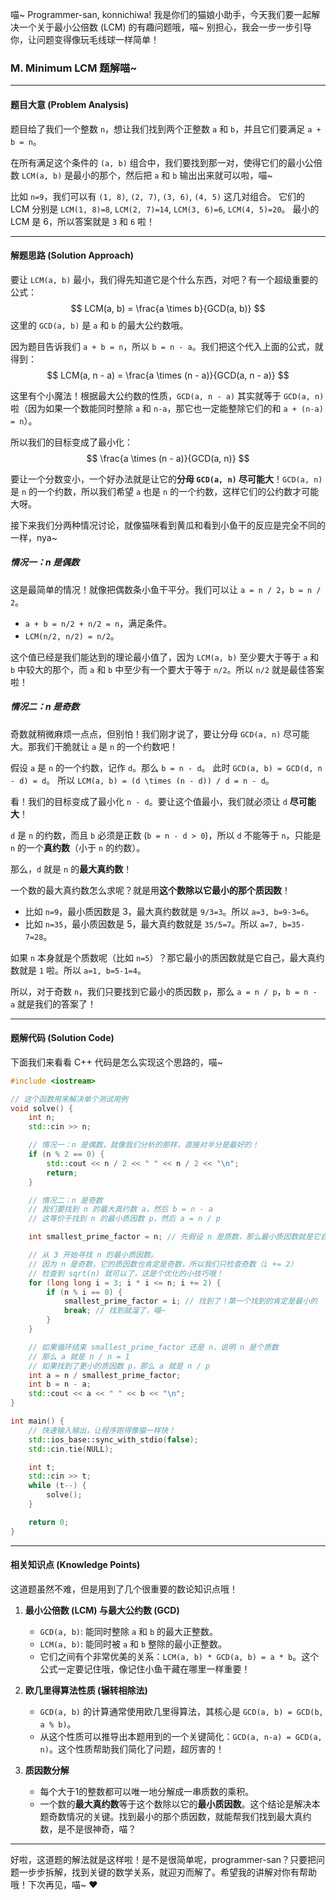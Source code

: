 喵~ Programmer-san, konnichiwa! 我是你们的猫娘小助手，今天我们要一起解决一个关于最小公倍数 (LCM) 的有趣问题哦，喵~ 别担心，我会一步一步引导你，让问题变得像玩毛线球一样简单！

### M. Minimum LCM 题解喵~

---

#### 题目大意 (Problem Analysis)

题目给了我们一个整数 `n`，想让我们找到两个正整数 `a` 和 `b`，并且它们要满足 `a + b = n`。

在所有满足这个条件的 `(a, b)` 组合中，我们要找到那一对，使得它们的最小公倍数 `LCM(a, b)` 是最小的那个，然后把 `a` 和 `b` 输出出来就可以啦，喵~

比如 `n=9`，我们可以有 `(1, 8)`, `(2, 7)`, `(3, 6)`, `(4, 5)` 这几对组合。
它们的 LCM 分别是 `LCM(1, 8)=8`, `LCM(2, 7)=14`, `LCM(3, 6)=6`, `LCM(4, 5)=20`。
最小的 LCM 是 6，所以答案就是 `3` 和 `6` 啦！

---

#### 解题思路 (Solution Approach)

要让 `LCM(a, b)` 最小，我们得先知道它是个什么东西，对吧？有一个超级重要的公式：
$$ LCM(a, b) = \frac{a \times b}{GCD(a, b)} $$
这里的 `GCD(a, b)` 是 `a` 和 `b` 的最大公约数哦。

因为题目告诉我们 `a + b = n`，所以 `b = n - a`。我们把这个代入上面的公式，就得到：
$$ LCM(a, n - a) = \frac{a \times (n - a)}{GCD(a, n - a)} $$

这里有个小魔法！根据最大公约数的性质，`GCD(a, n - a)` 其实就等于 `GCD(a, n)` 啦（因为如果一个数能同时整除 `a` 和 `n-a`，那它也一定能整除它们的和 `a + (n-a) = n`）。

所以我们的目标变成了最小化：
$$ \frac{a \times (n - a)}{GCD(a, n)} $$

要让一个分数变小，一个好办法就是让它的**分母 `GCD(a, n)` 尽可能大**！`GCD(a, n)` 是 `n` 的一个约数，所以我们希望 `a` 也是 `n` 的一个约数，这样它们的公约数才可能大呀。

接下来我们分两种情况讨论，就像猫咪看到黄瓜和看到小鱼干的反应是完全不同的一样，nya~

##### 情况一：n 是偶数

这是最简单的情况！就像把偶数条小鱼干平分。我们可以让 `a = n / 2`，`b = n / 2`。

*   `a + b = n/2 + n/2 = n`，满足条件。
*   `LCM(n/2, n/2) = n/2`。

这个值已经是我们能达到的理论最小值了，因为 `LCM(a, b)` 至少要大于等于 `a` 和 `b` 中较大的那个，而 `a` 和 `b` 中至少有一个要大于等于 `n/2`。所以 `n/2` 就是最佳答案啦！

##### 情况二：n 是奇数

奇数就稍微麻烦一点点，但别怕！我们刚才说了，要让分母 `GCD(a, n)` 尽可能大。那我们干脆就让 `a` 是 `n` 的一个约数吧！

假设 `a` 是 `n` 的一个约数，记作 `d`。那么 `b = n - d`。
此时 `GCD(a, b) = GCD(d, n - d) = d`。
所以 `LCM(a, b) = (d \times (n - d)) / d = n - d`。

看！我们的目标变成了最小化 `n - d`。要让这个值最小，我们就必须让 `d` **尽可能大**！

`d` 是 `n` 的约数，而且 `b` 必须是正数 (`b = n - d > 0`)，所以 `d` 不能等于 `n`，只能是 `n` 的一个**真约数**（小于 `n` 的约数）。

那么，`d` 就是 `n` 的**最大真约数**！

一个数的最大真约数怎么求呢？就是用**这个数除以它最小的那个质因数**！
*   比如 `n=9`，最小质因数是 3，最大真约数就是 `9/3=3`。所以 `a=3, b=9-3=6`。
*   比如 `n=35`，最小质因数是 5，最大真约数就是 `35/5=7`。所以 `a=7, b=35-7=28`。

如果 `n` 本身就是个质数呢（比如 `n=5`）？那它最小的质因数就是它自己，最大真约数就是 `1` 啦。所以 `a=1, b=5-1=4`。

所以，对于奇数 `n`，我们只要找到它最小的质因数 `p`，那么 `a = n / p`，`b = n - a` 就是我们的答案了！

---

#### 题解代码 (Solution Code)

下面我们来看看 C++ 代码是怎么实现这个思路的，喵~

```cpp
#include <iostream>

// 这个函数用来解决单个测试用例
void solve() {
    int n;
    std::cin >> n;

    // 情况一：n 是偶数，就像我们分析的那样，直接对半分是最好的！
    if (n % 2 == 0) {
        std::cout << n / 2 << " " << n / 2 << "\n";
        return;
    }

    // 情况二：n 是奇数
    // 我们要找到 n 的最大真约数 a，然后 b = n - a
    // 这等价于找到 n 的最小质因数 p，然后 a = n / p

    int smallest_prime_factor = n; // 先假设 n 是质数，那么最小质因数就是它自己

    // 从 3 开始寻找 n 的最小质因数。
    // 因为 n 是奇数，它的质因数也肯定是奇数，所以我们只检查奇数（i += 2）
    // 检查到 sqrt(n) 就可以了，这是个优化的小技巧哦！
    for (long long i = 3; i * i <= n; i += 2) {
        if (n % i == 0) {
            smallest_prime_factor = i; // 找到了！第一个找到的肯定是最小的
            break; // 找到就溜了，喵~
        }
    }

    // 如果循环结束 smallest_prime_factor 还是 n，说明 n 是个质数
    // 那么 a 就是 n / n = 1
    // 如果找到了更小的质因数 p，那么 a 就是 n / p
    int a = n / smallest_prime_factor;
    int b = n - a;
    std::cout << a << " " << b << "\n";
}

int main() {
    // 快速输入输出，让程序跑得像猫一样快！
    std::ios_base::sync_with_stdio(false);
    std::cin.tie(NULL);

    int t;
    std::cin >> t;
    while (t--) {
        solve();
    }

    return 0;
}
```

---

#### 相关知识点 (Knowledge Points)

这道题虽然不难，但是用到了几个很重要的数论知识点哦！

1.  **最小公倍数 (LCM) 与最大公约数 (GCD)**
    *   `GCD(a, b)`: 能同时整除 `a` 和 `b` 的最大正整数。
    *   `LCM(a, b)`: 能同时被 `a` 和 `b` 整除的最小正整数。
    *   它们之间有个非常优美的关系：`LCM(a, b) * GCD(a, b) = a * b`。这个公式一定要记住哦，像记住小鱼干藏在哪里一样重要！

2.  **欧几里得算法性质 (辗转相除法)**
    *   `GCD(a, b)` 的计算通常使用欧几里得算法，其核心是 `GCD(a, b) = GCD(b, a % b)`。
    *   从这个性质可以推导出本题用到的一个关键简化：`GCD(a, n-a) = GCD(a, n)`。这个性质帮助我们简化了问题，超厉害的！

3.  **质因数分解**
    *   每个大于1的整数都可以唯一地分解成一串质数的乘积。
    *   一个数的**最大真约数**等于这个数除以它的**最小质因数**。这个结论是解决本题奇数情况的关键。找到最小的那个质因数，就能帮我们找到最大真约数，是不是很神奇，喵？

---

好啦，这道题的解法就是这样啦！是不是很简单呢，programmer-san？只要把问题一步步拆解，找到关键的数学关系，就迎刃而解了。希望我的讲解对你有帮助哦！下次再见，喵~ ❤️